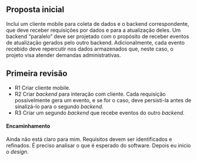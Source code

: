 ## Proposta inicial

Inclui um cliente mobile para coleta de dados e o backend correspondente, que deve receber requisições por dados e para a atualização deles. Um backend “paralelo” deve ser projetado com o propósito de receber eventos de atualização gerados pelo outro backend. Adicionalmente, cada evento recebido deve repercutir nos dados armazenados que, neste caso, o projeto visa atender demandas
administrativas.

## Primeira revisão 

- R1 Criar cliente mobile.
- R2 Criar _backend_ para interação com cliente. Cada requisição possivelmente gera um evento, e se for o caso, deve persisti-la antes de sinalizá-lo para o segundo _backend_.
- R3 Criar um segundo _backend_ que recebe eventos do outro _backend_. 

#### Encaminhamento
Ainda não está claro para mim. Requisitos devem ser identificados e refinados. É preciso analisar o que é esperado do software. Depois eu inicio o _design_. 

